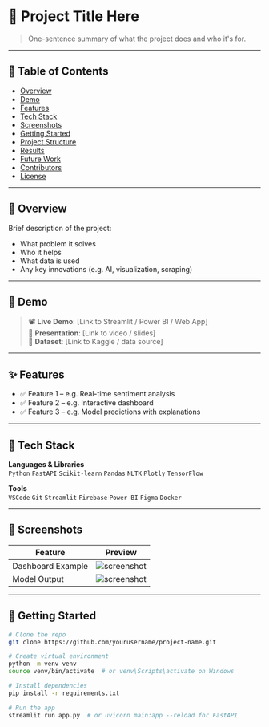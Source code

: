 # 🚀 Project Title Here

> One-sentence summary of what the project does and who it's for.

---

## 📌 Table of Contents

- [Overview](#overview)
- [Demo](#demo)
- [Features](#features)
- [Tech Stack](#tech-stack)
- [Screenshots](#screenshots)
- [Getting Started](#getting-started)
- [Project Structure](#project-structure)
- [Results](#results)
- [Future Work](#future-work)
- [Contributors](#contributors)
- [License](#license)

---

## 🧠 Overview

Brief description of the project:

- What problem it solves
- Who it helps
- What data is used
- Any key innovations (e.g. AI, visualization, scraping)

---

## 🎥 Demo

> 📽️ **Live Demo**: [Link to Streamlit / Power BI / Web App]  
> 📂 **Presentation**: [Link to video / slides]  
> 📎 **Dataset**: [Link to Kaggle / data source]

---

## ✨ Features

- ✅ Feature 1 – e.g. Real-time sentiment analysis
- ✅ Feature 2 – e.g. Interactive dashboard
- ✅ Feature 3 – e.g. Model predictions with explanations

---

## 🧰 Tech Stack

**Languages & Libraries**  
`Python` `FastAPI` `Scikit-learn` `Pandas` `NLTK` `Plotly` `TensorFlow`  

**Tools**  
`VSCode` `Git` `Streamlit` `Firebase` `Power BI` `Figma` `Docker`  

---

## 📸 Screenshots

| Feature | Preview |
|--------|---------|
| Dashboard Example | ![screenshot](assets/dashboard.png) |
| Model Output | ![screenshot](assets/model_output.png) |

---

## 🚀 Getting Started

```bash
# Clone the repo
git clone https://github.com/yourusername/project-name.git

# Create virtual environment
python -m venv venv
source venv/bin/activate  # or venv\Scripts\activate on Windows

# Install dependencies
pip install -r requirements.txt

# Run the app
streamlit run app.py  # or uvicorn main:app --reload for FastAPI
